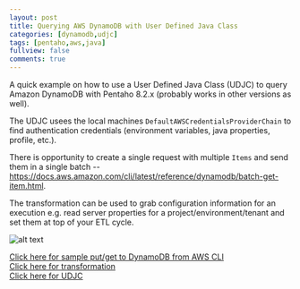 ```yaml
---
layout: post
title: Querying AWS DynamoDB with User Defined Java Class
categories: [dynamodb,udjc]
tags: [pentaho,aws,java]
fullview: false
comments: true
---
```


A quick example on how to use a User Defined Java Class (UDJC) to query Amazon DynamoDB with Pentaho 8.2.x (probably works in other versions as well).

The UDJC usees the local machines `DefaultAWSCredentialsProviderChain` to find authentication credentials (environment variables, java properties, profile, etc.).

There is opportunity to create a single request with multiple `Items` and send them in a single batch -- https://docs.aws.amazon.com/cli/latest/reference/dynamodb/batch-get-item.html.

The transformation can be used to grab configuration information for an execution e.g. read server properties for a project/environment/tenant and set them at top of your ETL cycle. 

![alt text](https://kiranrajendran.github.io/assets/post-images/2019-03-24-read-dynamodb-001.png "Image 001")

<a href="https://github.com/kiranrajendran/krghio/tree/master/dynamho" target="_blank">Click here for sample put/get to DynamoDB from AWS CLI</a>  
<a href="https://github.com/kiranrajendran/krghio/blob/master/dynamho/t_read_dynamodb.ktr" target="_blank">Click here for transformation</a>  
<a href="https://github.com/kiranrajendran/krghio/blob/master/dynamho/udjc.java" target="_blank">Click here for UDJC</a>  
